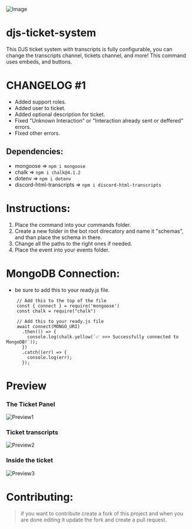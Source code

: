 ![Image](https://cdn.discordapp.com/attachments/1009197481915056160/1009240837055586364/TICKET_SYSTEM.jpg)

# djs-ticket-system
This DJS ticket system with transcripts is fully configurable, you can change the transcripts channel, tickets channel, and more! This command uses embeds, and buttons.

# CHANGELOG #1
- Added support roles.
- Added user to ticket.
- Added optional description for ticket.
- Fixed "Unknown Interaction" or "Interaction already sent or deffered" errors.
- FIxed other errors.

## Dependencies:
-  mongoose => `npm i mongoose`
-  chalk => `npm i chalk@4.1.2`
-  dotenv => `npm i dotenv`
- discord-html-transcripts => `npm i discord-html-transcripts`

# Instructions:
1) Place the command into your commands folder.
2) Create a new folder in the bot root direcatory and name it "schemas", and than place the schema in there.
3) Change all the paths to the right ones if needed.
4) Place the event into your events folder.

# MongoDB Connection:
- be sure to add this to your ready.js file.
```
    // Add this to the top of the file
    const { connect } = require('mongoose')
    const chalk = require("chalk")
    
    // Add this to your ready.js file
    await connect(MONGO_URI)
      .then(() => {
        console.log(chalk.yellow(`✅ >>> Successfully connected to MongoDB!`));
      })
      .catch((err) => {
        console.log(err);
      });
```

# Preview

### The Ticket Panel
![Preview1](https://cdn.discordapp.com/attachments/1009197481915056160/1009241097559625778/unknown.png)
### Ticket transcripts
![Preview2](https://cdn.discordapp.com/attachments/1009197481915056160/1009241409393545297/unknown.png)
### Inside the ticket
![Preview3](https://cdn.discordapp.com/attachments/1009241617288401006/1009241822234693722/unknown.png)

# Contributing:
> if you want to contribute create a fork of this project and when you are done editing it update the fork and create a pull request.
